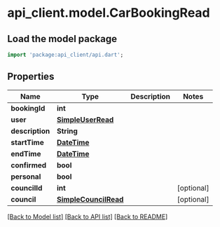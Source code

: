 # api_client.model.CarBookingRead

## Load the model package
```dart
import 'package:api_client/api.dart';
```

## Properties
Name | Type | Description | Notes
------------ | ------------- | ------------- | -------------
**bookingId** | **int** |  | 
**user** | [**SimpleUserRead**](SimpleUserRead.md) |  | 
**description** | **String** |  | 
**startTime** | [**DateTime**](DateTime.md) |  | 
**endTime** | [**DateTime**](DateTime.md) |  | 
**confirmed** | **bool** |  | 
**personal** | **bool** |  | 
**councilId** | **int** |  | [optional] 
**council** | [**SimpleCouncilRead**](SimpleCouncilRead.md) |  | [optional] 

[[Back to Model list]](../README.md#documentation-for-models) [[Back to API list]](../README.md#documentation-for-api-endpoints) [[Back to README]](../README.md)


